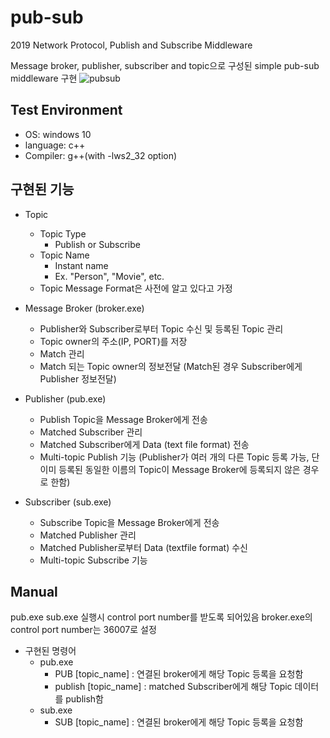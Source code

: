 # pub-sub
2019 Network Protocol, Publish and Subscribe Middleware 


Message broker, publisher, subscriber and topic으로 구성된 simple pub-sub middleware 구현
![pubsub](https://user-images.githubusercontent.com/37183417/63412203-33eba180-c432-11e9-895d-890b16587e36.JPG)

## Test Environment
- OS: windows 10
- language: c++
- Compiler: g++(with -lws2_32 option)

## 구현된 기능
- Topic 
  - Topic Type
    - Publish or Subscribe
  - Topic Name
    - Instant name
    - Ex. "Person", "Movie", etc.
  - Topic Message Format은 사전에 알고 있다고 가정

- Message Broker (broker.exe)
  - Publisher와 Subscriber로부터 Topic 수신 및 등록된 Topic 관리
  - Topic owner의 주소(IP, PORT)를 저장
  - Match 관리
  - Match 되는 Topic owner의 정보전달 (Match된 경우 Subscriber에게 Publisher 정보전달)

- Publisher (pub.exe)
  - Publish Topic을 Message Broker에게 전송
  - Matched Subscriber 관리
  - Matched Subscriber에게 Data (text file format) 전송
  - Multi-topic Publish 기능 (Publisher가 여러 개의 다른 Topic 등록 가능, 단 이미 등록된 동일한 이름의 Topic이 Message Broker에 등록되지 않은 경우로 한함)
  
- Subscriber (sub.exe)
  - Subscribe Topic을 Message Broker에게 전송
  - Matched Publisher 관리
  - Matched Publisher로부터 Data (textfile format) 수신
  - Multi-topic Subscribe 기능
  
## Manual
pub.exe sub.exe 실행시 control port number를 받도록 되어있음
broker.exe의 control port number는 36007로 설정

- 구현된 명령어
  - pub.exe
    -	PUB [topic_name] : 연결된 broker에게 해당 Topic 등록을 요청함
    - publish [topic_name] : matched Subscriber에게 해당 Topic 데이터를 publish함
  - sub.exe
    -	SUB [topic_name] : 연결된 broker에게 해당 Topic 등록을 요청함


